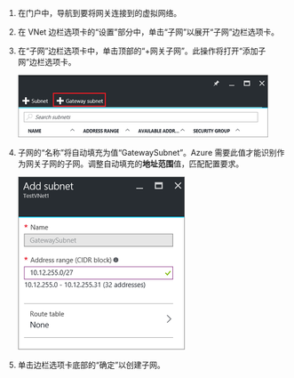 1. 在门户中，导航到要将网关连接到的虚拟网络。

2. 在 VNet 边栏选项卡的“设置”部分中，单击“子网”以展开“子网”边栏选项卡。

3. 在“子网”边栏选项卡中，单击顶部的“+网关子网”。此操作将打开“添加子网”边栏选项卡。

	![添加网关子网](./media/vpn-gateway-add-gwsubnet-rm-portal-include/newgwsubnet450.png "添加网关子网")  


4. 子网的“名称”将自动填充为值“GatewaySubnet”。Azure 需要此值才能识别作为网关子网的子网。调整自动填充的**地址范围**值，匹配配置要求。

	![添加子网](./media/vpn-gateway-add-gwsubnet-rm-portal-include/addgwsubnet300.png "添加子网")  


6. 单击边栏选项卡底部的“确定”以创建子网。

<!---HONumber=Mooncake_1031_2016-->
